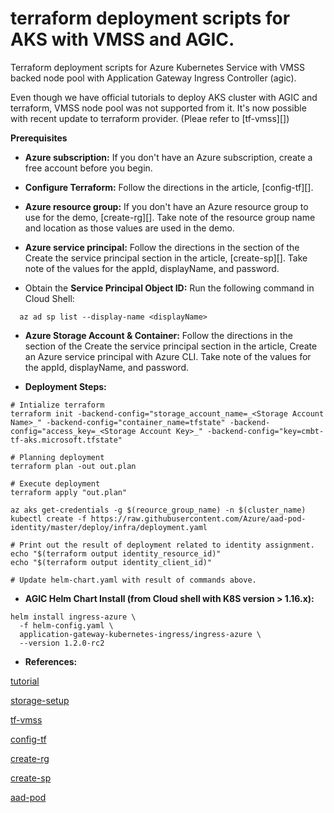 # terraform deployment scripts for AKS with VMSS and AGIC.

Terraform deployment scripts for Azure Kubernetes Service with VMSS backed node pool with Application Gateway Ingress Controller (agic).

Even though we have official tutorials to deploy AKS cluster with AGIC and terraform, VMSS node pool was not supported from it. It's now possible with recent update to terraform provider. (Pleae refer to [tf-vmss][])

**Prerequisites**  

+ **Azure subscription:** If you don't have an Azure subscription, create a free account before you begin.

+ **Configure Terraform:** Follow the directions in the article, [config-tf][].

+ **Azure resource group:** If you don't have an Azure resource group to use for the demo, [create-rg][]. Take note of the resource group name and location as those values are used in the demo.

+ **Azure service principal:** Follow the directions in the section of the Create the service principal section in the article, [create-sp][]. Take note of the values for the appId, displayName, and password.

+ Obtain the **Service Principal Object ID:** Run the following command in Cloud Shell:  
```
  az ad sp list --display-name <displayName>
``` 
+ **Azure Storage Account & Container:** Follow the directions in the section of the Create the service principal section in the article, Create an Azure service principal with Azure CLI. Take note of the values for the appId, displayName, and password.


* **Deployment Steps:**  

```
# Intialize terraform
terraform init -backend-config="storage_account_name=_<Storage Account Name>_" -backend-config="container_name=tfstate" -backend-config="access_key=_<Storage Account Key>_" -backend-config="key=cmbt-tf-aks.microsoft.tfstate"

# Planning deployment
terraform plan -out out.plan

# Execute deployment
terraform apply "out.plan"

az aks get-credentials -g $(reource_group_name) -n $(cluster_name)
kubectl create -f https://raw.githubusercontent.com/Azure/aad-pod-identity/master/deploy/infra/deployment.yaml

# Print out the result of deployment related to identity assignment.
echo "$(terraform output identity_resource_id)"
echo "$(terraform output identity_client_id)"

# Update helm-chart.yaml with result of commands above.
```

* **AGIC Helm Chart Install (from Cloud shell with K8S version > 1.16.x):**

```
helm install ingress-azure \
  -f helm-config.yaml \
  application-gateway-kubernetes-ingress/ingress-azure \
  --version 1.2.0-rc2
```

* **References:**

[tutorial](https://docs.microsoft.com/en-us/azure/developer/terraform/create-k8s-cluster-with-aks-applicationgateway-ingress, "Tutorial: Create an Application Gateway ingress controller in Azure Kubernetes Service")

[storage-setup](https://docs.microsoft.com/en-us/azure/developer/terraform/create-k8s-cluster-with-aks-applicationgateway-ingress#configure-azure-storage-to-store-terraform-state, "Configure Azure storage to store Terraform state")

[tf-vmss](https://www.danielstechblog.io/terraform-working-with-aks-multiple-node-pools-in-tf-azure-provider-version-1-37/, "Terraform – Working with AKS multiple node pools in TF Azure provider version 1.37")

[config-tf](https://docs.microsoft.com/en-us/azure/developer/terraform/install-configure, "Quickstart: Install and configure Terraform to provision Azure resources")

[create-rg](https://docs.microsoft.com/en-us/azure/azure-resource-manager/management/manage-resource-groups-portal#create-resource-groups, "Manage Azure Resource Manager resource groups by using the Azure portal")

[create-sp](https://docs.microsoft.com/en-us/cli/azure/create-an-azure-service-principal-azure-cli?view=azure-cli-latest, "Create an Azure service principal with the Azure CLI")

[aad-pod](https://github.com/Azure/aad-pod-identity, "AAD Pod Identity")
